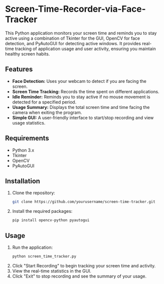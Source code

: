 # Screen-Time-Recorder-via-Face-Tracker

This Python application monitors your screen time and reminds you to stay active using a combination of Tkinter for the GUI, OpenCV for face detection, and PyAutoGUI for detecting active windows. It provides real-time tracking of application usage and user activity, ensuring you maintain healthy screen habits.

## Features
- **Face Detection:** Uses your webcam to detect if you are facing the screen.
- **Screen Time Tracking:** Records the time spent on different applications.
- **Idle Reminder:** Reminds you to stay active if no mouse movement is detected for a specified period.
- **Usage Summary:** Displays the total screen time and time facing the camera when exiting the program.
- **Simple GUI:** A user-friendly interface to start/stop recording and view usage statistics.

## Requirements
- Python 3.x
- Tkinter
- OpenCV
- PyAutoGUI

## Installation
1. Clone the repository:
   ```bash
   git clone https://github.com/yourusername/screen-time-tracker.git
   ```
2. Install the required packages:
   ```bash
   pip install opencv-python pyautogui
   ```

## Usage
1. Run the application:
   ```bash
   python screen_time_tracker.py
   ```
2. Click "Start Recording" to begin tracking your screen time and activity.
3. View the real-time statistics in the GUI.
4. Click "Exit" to stop recording and see the summary of your usage.
